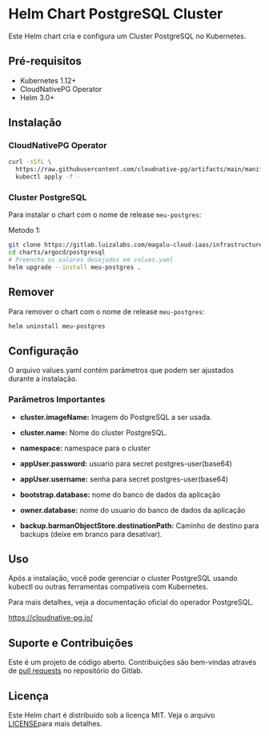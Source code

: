 # Helm Chart PostgreSQL Cluster

Este Helm chart cria e configura um Cluster PostgreSQL no Kubernetes.

## Pré-requisitos

- Kubernetes 1.12+
- CloudNativePG Operator
- Helm 3.0+

## Instalação

### CloudNativePG Operator

```sh
curl -sSfL \
  https://raw.githubusercontent.com/cloudnative-pg/artifacts/main/manifests/operator-manifest.yaml | \
  kubectl apply -f -
```

### Cluster PostgreSQL

Para instalar o chart com o nome de release `meu-postgres`:

Metodo 1:

```bash
git clone https://gitlab.luizalabs.com/magalu-cloud-iaas/infrastructure/solutions/backstage/cluster-ms-dev.git
cd charts/argocd/postgresql
# Preencha os valores desejados em values.yaml
helm upgrade --install meu-postgres .

```

## Remover

Para remover o chart com o nome de release `meu-postgres`:

```bash
helm uninstall meu-postgres
```

## Configuração

O arquivo values.yaml contém parâmetros que podem ser ajustados durante a instalação.

### Parâmetros Importantes

- **cluster.imageName:** Imagem do PostgreSQL a ser usada.
- **cluster.name:** Nome do cluster PostgreSQL.
- **namespace:** namespace para o cluster
- **appUser.password:** usuario para secret postgres-user(base64)
- **appUser.username:** senha para secret postgres-user(base64)
- **bootstrap.database:** nome do banco de dados da aplicação
- **owner.database:** nome do usuario do banco de dados da aplicação

- **backup.barmanObjectStore.destinationPath:** Caminho de destino para backups (deixe em branco para desativar).

## Uso

Após a instalação, você pode gerenciar o cluster PostgreSQL usando kubectl ou outras ferramentas compatíveis com Kubernetes.

Para mais detalhes, veja a documentação oficial do operador PostgreSQL.

<https://cloudnative-pg.io/>

## Suporte e Contribuições

Este é um projeto de código aberto. Contribuições são bem-vindas através de [pull requests](https://gitlab.luizalabs.com/magalu-cloud-iaas/infrastructure/solutions/cluster-ms-dev/-/issues) no repositório do Gitlab.

## Licença

Este Helm chart é distribuído sob a licença MIT. Veja o arquivo [LICENSE](LICENSE)para mais detalhes.